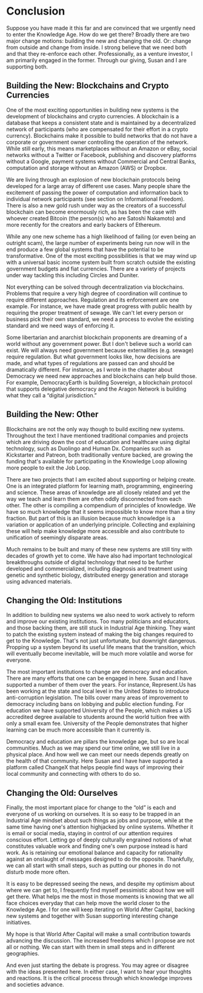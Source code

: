 # Conclusion

Suppose you have made it this far and are convinced that we urgently need to enter the Knowledge Age. How do we get there? Broadly there are two major change motions: building the new and changing the old. Or: change from outside and change from inside. I strong believe that we need both and that they re-enforce each other. Professionally, as a venture investor, I am primarily engaged in the former. Through our giving, Susan and I are supporting both. 


## Building the New: Blockchains and Crypto Currencies

One of the most exciting opportunities in building new systems is the development of blockchains and crypto currencies. A blockchain is a database that keeps a consistent state and is maintained by a decentralized network of participants (who are compensated for their effort in a crypto currency). Blockchains make it possible to build networks that do not have a corporate or government owner controlling the operation of the network. While still early, this means marketplaces without an Amazon or eBay, social networks without a Twitter or Facebook, publishing and discovery platforms without a Google, payment systems without Commercial and Central Banks, computation and storage without an Amazon (AWS) or Dropbox.

We are living through an explosion of new blockchain protocols being developed for a large array of different use cases. Many people share the excitement of passing the power of computation and information back to individual network participants (see section on Informational Freedom). There is also a new gold rush under way as the creators of a successful blockchain can become enormously rich, as has been the case with whoever created Bitcoin (the person(s) who are Satoshi Nakamoto) and more recently for the creators and early backers of Ethereum.

While any one new scheme has a high likelihood of failing (or even being an outright scam), the large number of experiments being run now will in the end produce a few global systems that have the potential to be transformative. One of the most exciting possibilities is that we may wind up with a universal basic income system built from scratch outside the existing government budgets and fiat currencies. There are a variety of projects under way tackling this including Circles and Duniter. 

Not everything can be solved through decentralization via blockchains. Problems that require a very high degree of coordination will continue to require different approaches. Regulation and its enforcement are one example. For instance, we have made great progress with public health by requiring the proper treatment of sewage. We can&apos;t let every person or business pick their own standard, we need a process to evolve the existing standard and we need ways of enforcing it. 

Some libertarian and anarchist blockchain proponents are dreaming of a world without any government power. But I don&apos;t believe such a world can exist. We will always need government because externalities (e.g. sewage) require regulation. But what government looks like, how decisions are made, and what types of regulations are passed can and should be dramatically different. For instance, as I wrote in the chapter about Democracy we need new approaches and blockchains can help build those. For example, DemocracyEarth is building Sovereign, a blockchain protocol that supports delegative democracy and the Aragon Network is building what they call a &ldquo;digital jurisdiction.&rdquo;


## Building the New: Other 

Blockchains are not the only way though to build exciting new systems. Throughout the text I have mentioned traditional companies and projects which are driving down the cost of education and healthcare using digital technology, such as Duolingo and Human Dx. Companies such as Kickstarter and Patreon, both traditionally venture backed, are growing the funding that&apos;s available for participating in the Knowledge Loop allowing more people to exit the Job Loop.

There are two projects that I am excited about supporting or helping create. One is an integrated platform for learning math, programming, engineering and science. These areas of knowledge are all closely related and yet the way we teach and learn them are often oddly disconnected from each other. The other is compiling a compendium of principles of knowledge. We have so much knowledge that it seems impossible to know more than a tiny fraction. But part of this is an illusion because much knowledge is a variation or application of an underlying principle. Collecting and explaining these will help make knowledge more accessible and also contribute to unification of seemingly disparate areas.

Much remains to be built and many of these new systems are still tiny with decades of growth yet to come. We have also had important technological breakthroughs outside of digital technology that need to be further developed and commercialized, including diagnosis and treatment using genetic and synthetic biology, distributed energy generation and storage using advanced materials. 


## Changing the Old: Institutions

In addition to building new systems we also need to work actively to reform and improve our existing institutions. Too many politicians and educators, and those backing them, are still stuck in Industrial Age thinking. They want to patch the existing system instead of making the big changes required to get to the Knowledge. That&apos;s not just unfortunate, but downright dangerous. Propping up a system beyond its useful life means that the transition, which will  eventually become inevitable, will be much more volatile and worse for everyone.

The most important institutions to change are democracy and education. There are many efforts that one can be engaged in here. Susan and I have supported a number of them over the years. For instance, Represent.Us has been working at the state and local level in the United States to introduce anti-corruption legislation. The bills cover many areas of improvement to democracy including bans on lobbying and public election funding. For education we have supported University of the People, which makes a US accredited degree available to students around the world tuition free with only a small exam fee. University of the People demonstrates that higher learning can be much more accessible than it currently is. 

Democracy and education are pillars the knowledge age, but so are local communities. Much as we may spend our time online, we still live in a physical place. And how well we can meet our needs depends greatly on the health of that community. Here Susan and I have have supported a platform called ChangeX that helps people find ways of improving their local community and connecting with others to do so.


## Changing the Old: Ourselves

Finally, the most important place for change to the &ldquo;old&rdquo; is each and everyone of us working on ourselves. It is so easy to be trapped in an Industrial Age mindset about such things as jobs and purpose, while at the same time having one&apos;s attention highjacked by online systems. Whether it is email or social media, staying in control of our attention requires conscious effort. Letting go of deeply culturally engrained notions of what constitutes valuable work and finding one's own purpose instead is hard work. As is retaining our emotional balance and capacity for rationality against an onslaught of messages designed to do the opposite. Thankfully, we can all start with small steps, such as putting our phones in do not disturb mode more often.
 

It is easy to be depressed seeing the news, and despite my optimism about where we can get to, I frequently find myself pessimistic about how we will get there. What helps me the most in those moments is knowing that we all face choices everyday that can help move the world closer to the Knowledge Age. I for one will keep iterating on World After Capital, backing new systems and together with Susan supporting interesting change initiatives.

My hope is that World After Capital will make a small contribution towards advancing the discussion. The increased freedoms which I propose are not all or nothing. We can start with them in small steps and in different geographies. 

And even just starting the debate is progress. You may agree or disagree with the ideas presented here. In either case, I want to hear your thoughts and reactions. It is the critical process through which knowledge improves and societies advance. 

